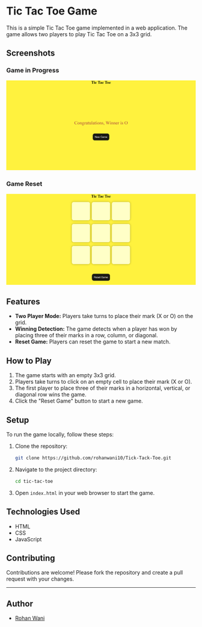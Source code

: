 # Tic Tac Toe Game

This is a simple Tic Tac Toe game implemented in a web application. The game allows two players to play Tic Tac Toe on a 3x3 grid.

## Screenshots

### Game in Progress
![Game in Progress](Images/Winner.png)

### Game Reset
![Game Reset](Images/Tick-Tack-Toe.png)

## Features

- **Two Player Mode:** Players take turns to place their mark (X or O) on the grid.
- **Winning Detection:** The game detects when a player has won by placing three of their marks in a row, column, or diagonal.
- **Reset Game:** Players can reset the game to start a new match.

## How to Play

1. The game starts with an empty 3x3 grid.
2. Players take turns to click on an empty cell to place their mark (X or O).
3. The first player to place three of their marks in a horizontal, vertical, or diagonal row wins the game.
4. Click the "Reset Game" button to start a new game.

## Setup

To run the game locally, follow these steps:

1. Clone the repository:
    ```bash
    git clone https://github.com/rohanwani10/Tick-Tack-Toe.git
    ```
2. Navigate to the project directory:
    ```bash
    cd tic-tac-toe
    ```
3. Open `index.html` in your web browser to start the game.

## Technologies Used

- HTML
- CSS
- JavaScript

## Contributing

Contributions are welcome! Please fork the repository and create a pull request with your changes.

---


## Author

- [Rohan Wani ](https://github.com/rohanwani10)
